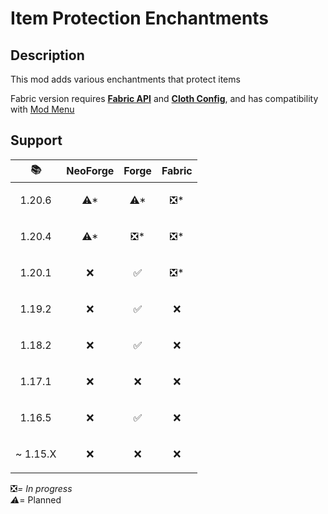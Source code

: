 # Item Protection Enchantments

## Description

This mod adds various enchantments that protect items

Fabric version requires [**Fabric API**](https://modrinth.com/mod/fabric-api) and [**Cloth Config**](https://modrinth.com/mod/cloth-config), and has compatibility with [Mod Menu](https://modrinth.com/mod/modmenu)

## Support

| 📚                        | NeoForge             | Forge                | Fabric               |
|---------------------------|----------------------|----------------------|----------------------|
| <p align="center">1.20.6  | <p align="center">⚠* | <p align="center">⚠* | <p align="center">❎* |
| <p align="center">1.20.4  | <p align="center">⚠* | <p align="center">❎* | <p align="center">❎* |
| <p align="center">1.20.1  | <p align="center">❌  | <p align="center">✅  | <p align="center">❎* |
| <p align="center">1.19.2  | <p align="center">❌  | <p align="center">✅  | <p align="center">❌  |
| <p align="center">1.18.2  | <p align="center">❌  | <p align="center">✅  | <p align="center">❌  |
| <p align="center">1.17.1  | <p align="center">❌  | <p align="center">❌  | <p align="center">❌  |
| <p align="center">1.16.5  | <p align="center">❌  | <p align="center">✅  | <p align="center">❌  |
| <p align="right">~ 1.15.X | <p align="center">❌  | <p align="center">❌  | <p align="center">❌  |

❎*= In progress  
⚠*= Planned